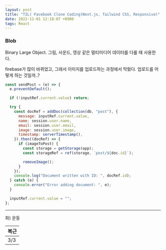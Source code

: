 ```yaml
---
layout: post
title: "TIL) Facebook Clone Coding(Next.js, Tailwind CSS, Responsive)"
date: 2022-11-01 12:18:07 +0900
tags: React
---
```


### Blob

Binary Large Object. 그림, 사운드, 영상 같은 멀티미디어 데이터를 다룰 때 사용한다.

firebase가 많이 바뀌었고, 그래서 이미지를 업로드하는 과정에서 막혔다. 업로드를 어떻게 하는 것일까..?

```js
const sendPost = (e) => {
  e.preventDefault();

  if (!inputRef.current.value) return;

  try {
    const docRef = addDoc(collection(db, "post"), {
      message: inputRef.current.value,
      name: session.user.name,
      email: session.user.email,
      image: session.user.image,
      timestamp: serverTimestamp(),
    }).then((docRef) => {
      if (imageToPost) {
        const storage = getStorage(app);
        const storageRef = ref(storage, `post/${doc.id}`);

        removeImage();
      }
    });
    console.log("Document written with ID: ", docRef.id);
  } catch (e) {
    console.error("Error adding document: ", e);
  }

  inputRef.current.value = "";
};
```

<hr />
화) 운동

| 복근 |
| ---- |
| 3/3  |
